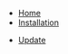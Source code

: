 <!-- docs/_sidebar.md -->

* [Home](/)
* [Installation](installation.md)
<!--* [First steps](first-steps.md)-->
* [Update](update.md)
<!--* [Architecture](architecture.md)-->